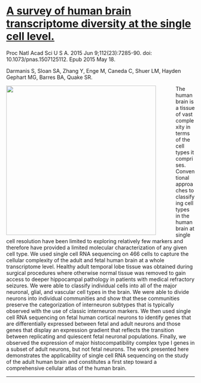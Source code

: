 # [A survey of human brain transcriptome diversity at the single cell level.](https://www.ncbi.nlm.nih.gov/pubmed/26060301)

Proc Natl Acad Sci U S A. 2015 Jun 9;112(23):7285-90. doi: 10.1073/pnas.1507125112. Epub 2015 May 18.

Darmanis S, Sloan SA, Zhang Y, Enge M, Caneda C, Shuer LM, Hayden Gephart MG, Barres BA, Quake SR.

<a href="https://www.ncbi.nlm.nih.gov/pmc/articles/PMC4466750/figure/fig01/"><img src="https://www.ncbi.nlm.nih.gov/pmc/articles/instance/4466750/bin/pnas.1507125112fig01.jpg" align="left" height="400" style="padding-right:50px;"></a>

The human brain is a tissue of vast complexity in terms of the cell types it comprises. Conventional approaches to classifying cell types in the human brain at single cell resolution have been limited to exploring relatively few markers and therefore have provided a limited molecular characterization of any given cell type. We used single cell RNA sequencing on 466 cells to capture the cellular complexity of the adult and fetal human brain at a whole transcriptome level. Healthy adult temporal lobe tissue was obtained during surgical procedures where otherwise normal tissue was removed to gain access to deeper hippocampal pathology in patients with medical refractory seizures. We were able to classify individual cells into all of the major neuronal, glial, and vascular cell types in the brain. We were able to divide neurons into individual communities and show that these communities preserve the categorization of interneuron subtypes that is typically observed with the use of classic interneuron markers. We then used single cell RNA sequencing on fetal human cortical neurons to identify genes that are differentially expressed between fetal and adult neurons and those genes that display an expression gradient that reflects the transition between replicating and quiescent fetal neuronal populations. Finally, we observed the expression of major histocompatibility complex type I genes in a subset of adult neurons, but not fetal neurons. The work presented here demonstrates the applicability of single cell RNA sequencing on the study of the adult human brain and constitutes a first step toward a comprehensive cellular atlas of the human brain.

<hr>
